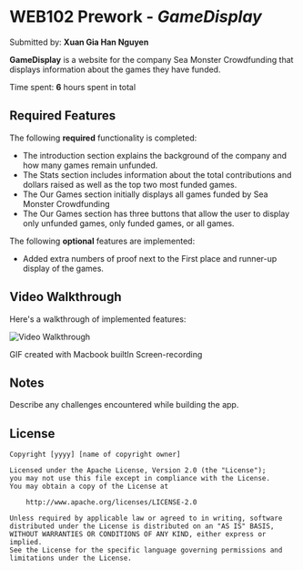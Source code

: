 # WEB102 Prework - *GameDisplay*

Submitted by: **Xuan Gia Han Nguyen**

**GameDisplay** is a website for the company Sea Monster Crowdfunding that displays information about the games they have funded.

Time spent: **6** hours spent in total

## Required Features

The following **required** functionality is completed:

*  The introduction section explains the background of the company and how many games remain unfunded.
*  The Stats section includes information about the total contributions and dollars raised as well as the top two most funded games.
*  The Our Games section initially displays all games funded by Sea Monster Crowdfunding
*  The Our Games section has three buttons that allow the user to display only unfunded games, only funded games, or all games.

The following **optional** features are implemented:

* Added extra numbers of proof next to the First place and runner-up display of the games. 

## Video Walkthrough

Here's a walkthrough of implemented features:

<img src='http://i.imgur.com/link/to/your/gif/file.gif' title='Video Walkthrough' width='' alt='Video Walkthrough' />

<!-- Replace this with whatever GIF tool you used! -->
GIF created with Macbook builtIn Screen-recording 

## Notes

Describe any challenges encountered while building the app.

## License

    Copyright [yyyy] [name of copyright owner]

    Licensed under the Apache License, Version 2.0 (the "License");
    you may not use this file except in compliance with the License.
    You may obtain a copy of the License at

        http://www.apache.org/licenses/LICENSE-2.0

    Unless required by applicable law or agreed to in writing, software
    distributed under the License is distributed on an "AS IS" BASIS,
    WITHOUT WARRANTIES OR CONDITIONS OF ANY KIND, either express or implied.
    See the License for the specific language governing permissions and
    limitations under the License.
